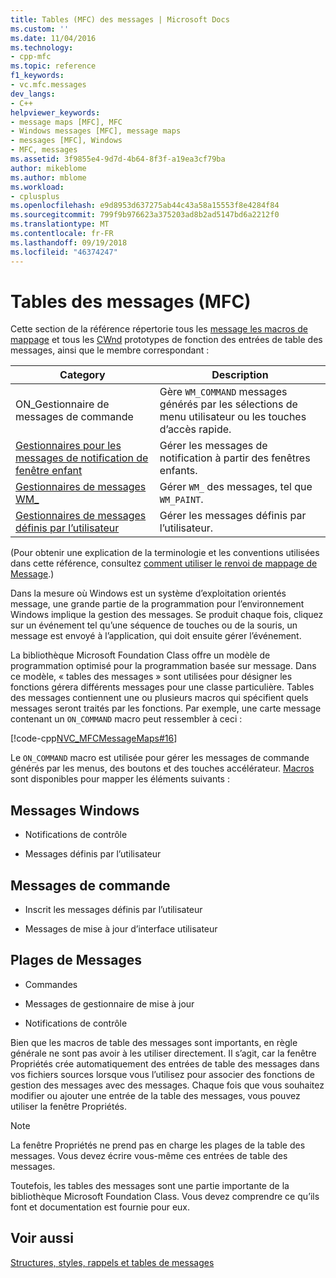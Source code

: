 ```yaml
---
title: Tables (MFC) des messages | Microsoft Docs
ms.custom: ''
ms.date: 11/04/2016
ms.technology:
- cpp-mfc
ms.topic: reference
f1_keywords:
- vc.mfc.messages
dev_langs:
- C++
helpviewer_keywords:
- message maps [MFC], MFC
- Windows messages [MFC], message maps
- messages [MFC], Windows
- MFC, messages
ms.assetid: 3f9855e4-9d7d-4b64-8f3f-a19ea3cf79ba
author: mikeblome
ms.author: mblome
ms.workload:
- cplusplus
ms.openlocfilehash: e9d8953d637275ab44c43a58a15553f8e4284f84
ms.sourcegitcommit: 799f9b976623a375203ad8b2ad5147bd6a2212f0
ms.translationtype: MT
ms.contentlocale: fr-FR
ms.lasthandoff: 09/19/2018
ms.locfileid: "46374247"
---
```

# <a name="message-maps-mfc"></a>Tables des messages (MFC)

Cette section de la référence répertorie tous les [message les macros de mappage](../../mfc/reference/message-map-macros-mfc.md) et tous les [CWnd](../../mfc/reference/cwnd-class.md) prototypes de fonction des entrées de table des messages, ainsi que le membre correspondant :

|Category|Description|
|--------------|-----------------|
|ON\_Gestionnaire de messages de commande|Gère `WM_COMMAND` messages générés par les sélections de menu utilisateur ou les touches d’accès rapide.|
|[Gestionnaires pour les messages de notification de fenêtre enfant](../../mfc/reference/child-window-notification-message-handlers.md)|Gérer les messages de notification à partir des fenêtres enfants.|
|[Gestionnaires de messages WM_](../../mfc/reference/handlers-for-wm-messages.md)|Gérer `WM_` des messages, tel que `WM_PAINT`.|
|[Gestionnaires de messages définis par l’utilisateur](../../mfc/reference/user-defined-handlers.md)|Gérer les messages définis par l’utilisateur.|

(Pour obtenir une explication de la terminologie et les conventions utilisées dans cette référence, consultez [comment utiliser le renvoi de mappage de Message](../../mfc/reference/how-to-use-the-message-map-cross-reference.md).)

Dans la mesure où Windows est un système d’exploitation orientés message, une grande partie de la programmation pour l’environnement Windows implique la gestion des messages. Se produit chaque fois, cliquez sur un événement tel qu’une séquence de touches ou de la souris, un message est envoyé à l’application, qui doit ensuite gérer l’événement.

La bibliothèque Microsoft Foundation Class offre un modèle de programmation optimisé pour la programmation basée sur message. Dans ce modèle, « tables des messages » sont utilisées pour désigner les fonctions gérera différents messages pour une classe particulière. Tables des messages contiennent une ou plusieurs macros qui spécifient quels messages seront traités par les fonctions. Par exemple, une carte message contenant un `ON_COMMAND` macro peut ressembler à ceci :

[!code-cpp[NVC_MFCMessageMaps#16](../../mfc/reference/codesnippet/cpp/message-maps-mfc_1.cpp)]

Le `ON_COMMAND` macro est utilisée pour gérer les messages de commande générés par les menus, des boutons et des touches accélérateur. [Macros](../../mfc/reference/message-map-macros-mfc.md) sont disponibles pour mapper les éléments suivants :

## <a name="windows-messages"></a>Messages Windows

- Notifications de contrôle

- Messages définis par l’utilisateur

## <a name="command-messages"></a>Messages de commande

- Inscrit les messages définis par l’utilisateur

- Messages de mise à jour d’interface utilisateur

## <a name="ranges-of-messages"></a>Plages de Messages

- Commandes

- Messages de gestionnaire de mise à jour

- Notifications de contrôle

Bien que les macros de table des messages sont importants, en règle générale ne sont pas avoir à les utiliser directement. Il s’agit, car la fenêtre Propriétés crée automatiquement des entrées de table des messages dans vos fichiers sources lorsque vous l’utilisez pour associer des fonctions de gestion des messages avec des messages. Chaque fois que vous souhaitez modifier ou ajouter une entrée de la table des messages, vous pouvez utiliser la fenêtre Propriétés.

> [!NOTE]
>  La fenêtre Propriétés ne prend pas en charge les plages de la table des messages. Vous devez écrire vous-même ces entrées de table des messages.

Toutefois, les tables des messages sont une partie importante de la bibliothèque Microsoft Foundation Class. Vous devez comprendre ce qu’ils font et documentation est fournie pour eux.

## <a name="see-also"></a>Voir aussi

[Structures, styles, rappels et tables de messages](../../mfc/reference/structures-styles-callbacks-and-message-maps.md)

